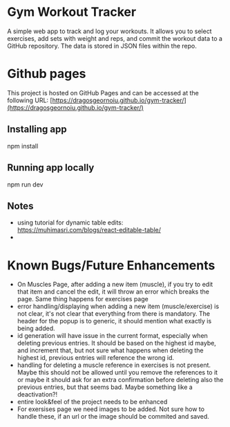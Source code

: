 # Gym Workout Tracker

A simple web app to track and log your workouts. It allows you to select exercises, add sets with weight and reps, and commit the workout data to a GitHub repository. The data is stored in JSON files within the repo.

# Github pages

This project is hosted on GitHub Pages and can be accessed at the following URL:
[https://dragosgeornoiu.github.io/gym-tracker/](https://dragosgeornoiu.github.io/gym-tracker/)


## Installing app

npm install

## Running app locally

npm run dev

## Notes

* using tutorial for dynamic table edits: https://muhimasri.com/blogs/react-editable-table/
* 

# Known Bugs/Future Enhancements

* On Muscles Page, after adding a new item (muscle), if you try to edit that item and cancel the edit, it will throw an error which breaks the page. Same thing happens for exercises page
* error handling/displaying when adding a new item (muscle/exercise) is not clear, it's not clear that everything from there is mandatory. The header for the popup is to generic, it should mention what exactly is being added.
* id generation will have issue in the current format, especially when deleting previous entries. It should be based on the highest id maybe, and increment that, but not sure what happens when deleting the highest id, previous entries will reference the wrong id.
* handling for deleting a muscle reference in exercises is not present. Maybe this should not be allowed until you remove the references to it or maybe it should ask for an extra confirmation before deleting also the previous entries, but that seems bad. Maybe something like a deactivation?! 
* entire look&feel of the project needs to be enhanced
* For exersises page we need images to be added. Not sure how to handle these, if an url or the image should be commited and saved.
